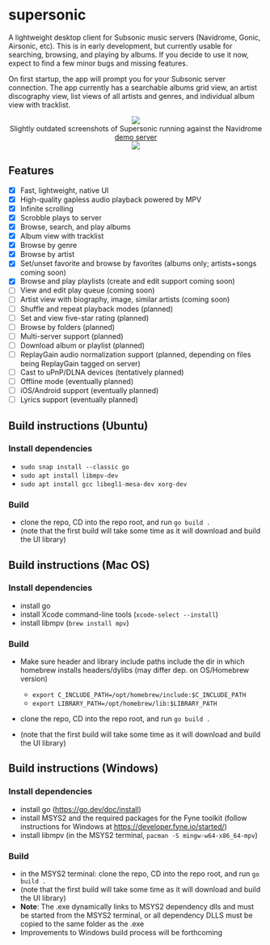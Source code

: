 # supersonic
A lightweight desktop client for Subsonic music servers (Navidrome, Gonic, Airsonic, etc). This is in early development, but currently usable for searching, browsing, and playing by albums. If you decide to use it now, expect to find a few minor bugs and missing features.

On first startup, the app will prompt you for your Subsonic server connection. The app currently has a searchable albums grid view, an artist discography view, list views of all artists and genres, and individual album view with tracklist.
<p align="center">
<img src="https://raw.github.com/dweymouth/supersonic/main/res/screenshots/albums-view.png" scale="50%"/><br/>
Slightly outdated screenshots of Supersonic running against the Navidrome <a href="https://www.navidrome.org/demo">demo server</a> <br/>
<img src="https://raw.github.com/dweymouth/supersonic/main/res/screenshots/album-view.png" scale="50%"/>
</p>

## Features
* [x] Fast, lightweight, native UI
* [x] High-quality gapless audio playback powered by MPV
* [x] Infinite scrolling
* [x] Scrobble plays to server
* [x] Browse, search, and play albums
* [x] Album view with tracklist
* [x] Browse by genre
* [x] Browse by artist
* [x] Set/unset favorite and browse by favorites (albums only; artists+songs coming soon)
* [x] Browse and play playlists (create and edit support coming soon)
* [ ] View and edit play queue (coming soon)
* [ ] Artist view with biography, image, similar artists (coming soon)
* [ ] Shuffle and repeat playback modes (planned)
* [ ] Set and view five-star rating (planned)
* [ ] Browse by folders (planned)
* [ ] Multi-server support (planned)
* [ ] Download album or playlist (planned)
* [ ] ReplayGain audio normalization support (planned, depending on files being ReplayGain tagged on server)
* [ ] Cast to uPnP/DLNA devices (tentatively planned)
* [ ] Offline mode (eventually planned)
* [ ] iOS/Android support (eventually planned)
* [ ] Lyrics support (eventually planned)

## Build instructions (Ubuntu)

### Install dependencies
* ``sudo snap install --classic go``
* ``sudo apt install libmpv-dev``
* ``sudo apt install gcc libegl1-mesa-dev xorg-dev``

### Build
* clone the repo, CD into the repo root, and run ``go build .``
* (note that the first build will take some time as it will download and build the UI library)

## Build instructions (Mac OS)

### Install dependencies
* install go
* install Xcode command-line tools (``xcode-select --install``)
* install libmpv (``brew install mpv``)

### Build
* Make sure header and library include paths include the dir in which homebrew installs headers/dylibs (may differ dep. on OS/Homebrew version)
  - ``export C_INCLUDE_PATH=/opt/homebrew/include:$C_INCLUDE_PATH``
  - ``export LIBRARY_PATH=/opt/homebrew/lib:$LIBRARY_PATH``

* clone the repo, CD into the repo root, and run ``go build .``
* (note that the first build will take some time as it will download and build the UI library)

## Build instructions (Windows)

### Install dependencies
* install go (https://go.dev/doc/install)
* install MSYS2 and the required packages for the Fyne toolkit (follow instructions for Windows at https://developer.fyne.io/started/)
* install libmpv (in the MSYS2 terminal, ``pacman -S mingw-w64-x86_64-mpv``)

### Build
* in the MSYS2 terminal: clone the repo, CD into the repo root, and run ``go build .``
* (note that the first build will take some time as it will download and build the UI library)
* **Note**: The .exe dynamically links to MSYS2 dependency dlls and must be started from the MSYS2 terminal, or all dependency DLLS must be copied to the same folder as the .exe
* Improvements to Windows build process will be forthcoming
